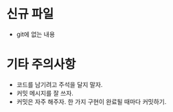 # 신규 파일

- git에 없는 내용

# 기타 주의사항

- 코드를 남기려고 주석을 달지 말자.
- 커밋 메시지를 잘 쓰자.
- 커밋은 자주 해주자. 한 가지 구현이 완료될 때마다 커밋하기.

